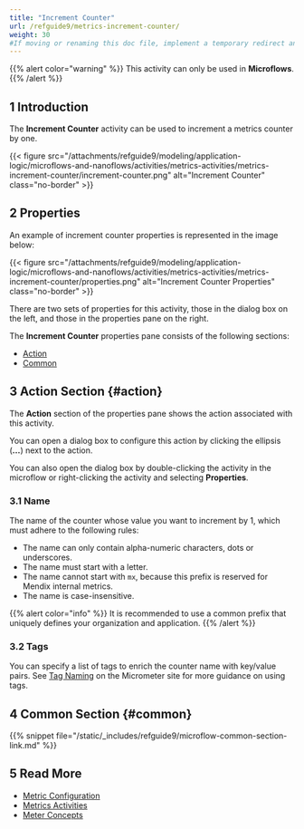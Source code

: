 ```yaml
---
title: "Increment Counter"
url: /refguide9/metrics-increment-counter/
weight: 30
#If moving or renaming this doc file, implement a temporary redirect and let the respective team know they should update the URL in the product. See Mapping to Products for more details.
---
```


{{% alert color="warning" %}}
This activity can only be used in **Microflows**.
{{% /alert %}}

## 1 Introduction

The **Increment Counter** activity can be used to increment a metrics counter by one.

{{< figure src="/attachments/refguide9/modeling/application-logic/microflows-and-nanoflows/activities/metrics-activities/metrics-increment-counter/increment-counter.png" alt="Increment Counter" class="no-border" >}}

## 2 Properties

An example of increment counter properties is represented in the image below:

{{< figure src="/attachments/refguide9/modeling/application-logic/microflows-and-nanoflows/activities/metrics-activities/metrics-increment-counter/properties.png" alt="Increment Counter Properties" class="no-border" >}}

There are two sets of properties for this activity, those in the dialog box on the left, and those in the properties pane on the right.

The **Increment Counter** properties pane consists of the following sections:

* [Action](#action)
* [Common](#common)

## 3 Action Section {#action}

The **Action** section of the properties pane shows the action associated with this activity.

You can open a dialog box to configure this action by clicking the ellipsis (**…**) next to the action.

You can also open the dialog box by double-clicking the activity in the microflow or right-clicking the activity and selecting **Properties**.

### 3.1 Name

The name of the counter whose value you want to increment by 1, which must adhere to the following rules:

* The name can only contain alpha-numeric characters, dots or underscores.
* The name must start with a letter.
* The name cannot start with `mx`, because this prefix is reserved for Mendix internal metrics.
* The name is case-insensitive.

{{% alert color="info" %}}
It is recommended to use a common prefix that uniquely defines your organization and application.
{{% /alert %}}

### 3.2 Tags

You can specify a list of tags to enrich the counter name with key/value pairs. See [Tag Naming](https://micrometer.io/docs/concepts#_tag_naming) on the Micrometer site for more guidance on using tags.

## 4 Common Section {#common}

{{% snippet file="/static/_includes/refguide9/microflow-common-section-link.md" %}}

## 5 Read More

* [Metric Configuration](/refguide9/metrics/)
* [Metrics Activities](/refguide9/metrics-activities/)
* [Meter Concepts](https://micrometer.io/docs/concepts)
